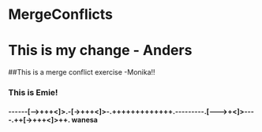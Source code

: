 # MergeConflicts

# This is my change - Anders

##This is a merge conflict exercise -Monika!!

### This is Emie!

#### ------[-->+++<]>.-[->+++<]>-.+++++++++++++.---------.[--->+<]>----.++[->+++<]>++. wanesa

